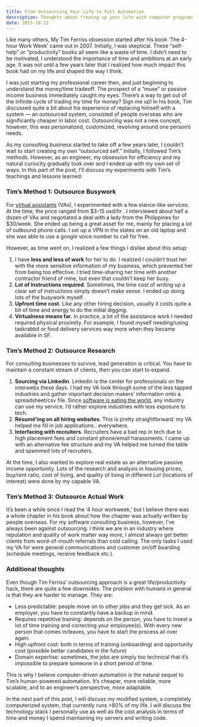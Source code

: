 ```yaml
---
title: From Outsourcing Your Life to Full Automation
description: Thoughts about freeing up your life with computer programs after reading Tim Ferriss' "Four Hour Work Week"
date: 2015-10-22
---
```

Like many others, My Tim Ferriss obsession started after his book ‘The 4-hour Work Week’ came out in 2007. Initially, I was skeptical. These “self-help” or “productivity” books all seem like a waste of time. I didn’t need to be motivated, I understood the importance of time and ambitions at an early age. It was not until a few years later that I realized how much impact this book had on my life and shaped the way I think.

I was just starting my professional career then, and just beginning to understand the money/time tradeoff. The prospect of a “muse” or passive income business immediately caught my eyes. There’s a way to get out of the infinite cycle of trading my time for money? Sign me up! In his book, Tim discussed quite a bit about his experience of replacing himself with a system — an outsourced system, consisted of people overseas who are significantly cheaper in labor cost. Outsourcing was not a new concept, however, this was personalized, customized, revolving around one person’s needs.

As my consulting business started to take off a few years later, I couldn’t wait to start creating my own “outsourced self.” Initially, I followed Tim’s methods. However, as an engineer, my obsession for efficiency and my natural curiocity gradually took over and I ended up with my own set of ways. In this part of the post, I’ll discuss my experiments with Tim’s teachings and lessons learned:

### Tim’s Method 1: Outsource Busywork

For [virtual assistants](https://en.wikipedia.org/wiki/Virtual_assistant) (VAs), I experimented with a few elance-like services. At the time, the price ranged from $3-15 usd/hr . I interviewed about half a dozen of VAs and negotiated a deal with a lady from the Philippines for $30/week. She ended up being a great asset for me, mainly for placing a lot of outbound phone calls. I set up a VPN in the states on an old laptop and she was able to use a google voice number to call for free.

However, as time went on, I realized a few things I dislike about this setup:

1.  I have **less and less of work** for her to do. I realized I couldn’t trust her with the more sensitive information of my business, which prevented her from being too effective. I tried time-sharing her time with another contractor friend of mine, but even that couldn’t keep her busy.
2.  **Lot of instructions required**. Sometimes, the time cost of writing up a clear set of instructions simply doesn’t make sense. I ended up doing lots of the busywork myself.
3.  **Upfront time cost**. Like any other hiring decision, usually it costs quite a bit of time and energy to do the initial digging.
4.  **Virtualness means far.** In practice, a lot of the assistance work I needed required physical proximity. For example, I found myself needing/using taskrabbit or food delivery services way more when they became available in SF.

### Tim’s Method 2: Outsource Research

For consulting businesses to survive, lead generation is critical. You have to maintain a constant stream of clients, then you can start to expand.

1.  **Sourcing via Linkedin**. Linkedin is the center for professionals on the interwebs these days. I had my VA look through some of the less tapped industries and gather important decision makers’ information onto a spreadsheet/csv file. Since [software is eating the world](http://www.wsj.com/articles/SB10001424053111903480904576512250915629460), any industry can use my service. I’d rather explore industries with less exposure to tech.
2.  **Résumé’ing on all hiring websites**. This is pretty straightforward: my VA helped me fill in job applications.. everywhere.
3.  **Interfacing with recruiters**. Recruiters have a bad rep in tech due to high placement fees and constant phone/email harassments. I came up with an alternative fee structure and my VA helped me turned the table and spammed lots of recruiters.

At the time, I also wanted to explore real estate as an alternative passive income opportunity. Lots of the research and analysis in housing prices, buy/rent ratio, cost of living, and quality of living in different LoI (locations of interest) were done by my capable VA.

### Tim’s Method 3: Outsource Actual Work

It’s been a while since I read the ‘4 hour workweek,’ but I believe there was a whole chapter in his book about how the chapter was actually written by people overseas. For my software consulting business, however, I’ve always been against outsourcing. I think we are in an industry where reputation and quality of work matter way more, I almost always get better clients from word-of-mouth referrals than cold calling. The only tasks I used my VA for were general communications and customer on/off boarding (schedule meetings, receive feedback etc.).

### Additional thoughts
Even though Tim Ferriss’ outsourcing approach is a great life/productivity hack, there are quite a few downsides. The problem with humans in general is that they are harder to manage. They are:

- Less predictable: people move on to other jobs and they get sick. As an employer, you have to constantly have a backup in mind.
- Requires repetitive training: depends on the person, you have to invest a lot of time training and correcting your employee(s). With every new person that comes in/leaves, you have to start the process all over again.
- High upfront cost: both in terms of training (onboarding) and opportunity cost (possible better candidates in the future)
- Domain expertise: sometimes, the jobs are simply too technical that it’s impossible to prepare someone in a short period of time.

This is why I believe computer-driven automation is the natural sequel to Tim’s human-powered automation. It’s cheaper, more reliable, more scalable, and to an engineer’s perspective, more adaptable.

In the next part of this post, I will discuss my modified system, a completely computerized system, that currently runs >80% of my life. I will discuss the technology stack I personally use as well as the cost analysis in terms of time and money I spend maintaining my servers and writing code.
